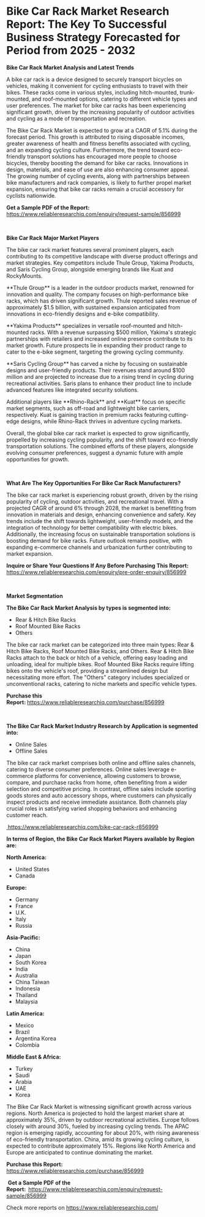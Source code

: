 <p><h1>Bike Car Rack Market Research Report: The Key To Successful Business Strategy Forecasted for Period from 2025 - 2032</h1></p><p><strong>Bike Car Rack Market Analysis and Latest Trends</strong></p>
<p><p>A bike car rack is a device designed to securely transport bicycles on vehicles, making it convenient for cycling enthusiasts to travel with their bikes. These racks come in various styles, including hitch-mounted, trunk-mounted, and roof-mounted options, catering to different vehicle types and user preferences. The market for bike car racks has been experiencing significant growth, driven by the increasing popularity of outdoor activities and cycling as a mode of transportation and recreation.</p><p>The Bike Car Rack Market is expected to grow at a CAGR of 5.1% during the forecast period. This growth is attributed to rising disposable incomes, greater awareness of health and fitness benefits associated with cycling, and an expanding cycling culture. Furthermore, the trend toward eco-friendly transport solutions has encouraged more people to choose bicycles, thereby boosting the demand for bike car racks. Innovations in design, materials, and ease of use are also enhancing consumer appeal. The growing number of cycling events, along with partnerships between bike manufacturers and rack companies, is likely to further propel market expansion, ensuring that bike car racks remain a crucial accessory for cyclists nationwide.</p></p>
<p><strong>Get a Sample PDF of the Report:&nbsp;</strong> <a href="https://www.reliableresearchiq.com/enquiry/request-sample/856999?utm_campaign=2886&utm_medium=2&utm_source=Github&utm_content=ia&utm_term=04042025&utm_id=bike-car-rack">https://www.reliableresearchiq.com/enquiry/request-sample/856999</a></p>
<p>&nbsp;</p>
<p><strong>Bike Car Rack Major Market Players</strong></p>
<p><p>The bike car rack market features several prominent players, each contributing to its competitive landscape with diverse product offerings and market strategies. Key competitors include Thule Group, Yakima Products, and Saris Cycling Group, alongside emerging brands like Kuat and RockyMounts.</p><p>**Thule Group** is a leader in the outdoor products market, renowned for innovation and quality. The company focuses on high-performance bike racks, which has driven significant growth. Thule reported sales revenue of approximately $1.5 billion, with sustained expansion anticipated from innovations in eco-friendly designs and e-bike compatibility.</p><p>**Yakima Products** specializes in versatile roof-mounted and hitch-mounted racks. With a revenue surpassing $500 million, Yakima's strategic partnerships with retailers and increased online presence contribute to its market growth. Future prospects lie in expanding their product range to cater to the e-bike segment, targeting the growing cycling community.</p><p>**Saris Cycling Group** has carved a niche by focusing on sustainable designs and user-friendly products. Their revenues stand around $100 million and are projected to increase due to a rising trend in cycling during recreational activities. Saris plans to enhance their product line to include advanced features like integrated security solutions.</p><p>Additional players like **Rhino-Rack** and **Kuat** focus on specific market segments, such as off-road and lightweight bike carriers, respectively. Kuat is gaining traction in premium racks featuring cutting-edge designs, while Rhino-Rack thrives in adventure cycling markets.</p><p>Overall, the global bike car rack market is expected to grow significantly, propelled by increasing cycling popularity, and the shift toward eco-friendly transportation solutions. The combined efforts of these players, alongside evolving consumer preferences, suggest a dynamic future with ample opportunities for growth.</p></p>
<p>&nbsp;</p>
<p><strong>What Are The Key Opportunities For Bike Car Rack Manufacturers?</strong></p>
<p><p>The bike car rack market is experiencing robust growth, driven by the rising popularity of cycling, outdoor activities, and recreational travel. With a projected CAGR of around 6% through 2028, the market is benefitting from innovation in materials and design, enhancing convenience and safety. Key trends include the shift towards lightweight, user-friendly models, and the integration of technology for better compatibility with electric bikes. Additionally, the increasing focus on sustainable transportation solutions is boosting demand for bike racks. Future outlook remains positive, with expanding e-commerce channels and urbanization further contributing to market expansion.</p></p>
<p><strong>Inquire or Share Your Questions If Any Before Purchasing This Report:</strong> <a href="https://www.reliableresearchiq.com/enquiry/pre-order-enquiry/856999?utm_campaign=2886&utm_medium=2&utm_source=Github&utm_content=ia&utm_term=04042025&utm_id=bike-car-rack">https://www.reliableresearchiq.com/enquiry/pre-order-enquiry/856999</a></p>
<p>&nbsp;</p>
<p><strong>Market Segmentation</strong></p>
<p><strong>The Bike Car Rack Market Analysis by types is segmented into:</strong></p>
<p><ul><li>Rear & Hitch Bike Racks</li><li>Roof Mounted Bike Racks</li><li>Others</li></ul></p>
<p><p>The bike car rack market can be categorized into three main types: Rear & Hitch Bike Racks, Roof Mounted Bike Racks, and Others. Rear & Hitch Bike Racks attach to the back or hitch of a vehicle, offering easy loading and unloading, ideal for multiple bikes. Roof Mounted Bike Racks require lifting bikes onto the vehicle's roof, providing a streamlined design but necessitating more effort. The "Others" category includes specialized or unconventional racks, catering to niche markets and specific vehicle types.</p></p>
<p><strong>Purchase this Report:&nbsp;</strong><a href="https://www.reliableresearchiq.com/purchase/856999?utm_campaign=2886&utm_medium=2&utm_source=Github&utm_content=ia&utm_term=04042025&utm_id=bike-car-rack">https://www.reliableresearchiq.com/purchase/856999</a></p>
<p>&nbsp;</p>
<p><strong>The Bike Car Rack Market Industry Research by Application is segmented into:</strong></p>
<p><ul><li>Online Sales</li><li>Offline Sales</li></ul></p>
<p><p>The bike car rack market comprises both online and offline sales channels, catering to diverse consumer preferences. Online sales leverage e-commerce platforms for convenience, allowing customers to browse, compare, and purchase racks from home, often benefiting from a wider selection and competitive pricing. In contrast, offline sales include sporting goods stores and auto accessory shops, where customers can physically inspect products and receive immediate assistance. Both channels play crucial roles in satisfying varied shopping behaviors and enhancing customer reach.</p></p>
<p><a href="https://www.reliableresearchiq.com/bike-car-rack-r856999?utm_campaign=2886&utm_medium=2&utm_source=Github&utm_content=ia&utm_term=04042025&utm_id=bike-car-rack">&nbsp;https://www.reliableresearchiq.com/bike-car-rack-r856999</a></p>
<p><strong>In terms of Region, the Bike Car Rack Market Players available by Region are:</strong></p>
<p>
    <p> <strong> North America: </strong>
        <ul>
            <li>United States</li>
            <li>Canada</li>
        </ul>
        </p> 
    <p> <strong> Europe: </strong>
        <ul>
            <li>Germany</li>
            <li>France</li>
            <li>U.K.</li>
            <li>Italy</li>
            <li>Russia</li>
        </ul>
        </p> 
    <p> <strong> Asia-Pacific: </strong>
        <ul>
            <li>China</li>
            <li>Japan</li>
            <li>South Korea</li>
            <li>India</li>
            <li>Australia</li>
            <li>China Taiwan</li>
            <li>Indonesia</li>
            <li>Thailand</li>
            <li>Malaysia</li>
        </ul>
        </p> 
    <p> <strong> Latin America: </strong>
        <ul>
            <li>Mexico</li>
            <li>Brazil</li>
            <li>Argentina Korea</li>
            <li>Colombia</li>
        </ul>
        </p> 
    <p> <strong> Middle East & Africa: </strong>
        <ul>
            <li>Turkey</li>
            <li>Saudi</li>
            <li>Arabia</li>
            <li>UAE</li>
            <li>Korea</li>
        </ul>
    </p>
    </p>
<p><p>The Bike Car Rack Market is witnessing significant growth across various regions. North America is projected to hold the largest market share at approximately 35%, driven by outdoor recreational activities. Europe follows closely with around 30%, fueled by increasing cycling trends. The APAC region is emerging rapidly, accounting for about 20%, with rising awareness of eco-friendly transportation. China, amid its growing cycling culture, is expected to contribute approximately 15%. Regions like North America and Europe are anticipated to continue dominating the market.</p></p>
<p><strong>Purchase this Report: </strong><a href="https://www.reliableresearchiq.com/purchase/856999?utm_campaign=2886&utm_medium=2&utm_source=Github&utm_content=ia&utm_term=04042025&utm_id=bike-car-rack">https://www.reliableresearchiq.com/purchase/856999</a></p>
<p>&nbsp;<strong>Get a Sample PDF of the Report:&nbsp;&nbsp;</strong><a href="https://www.reliableresearchiq.com/enquiry/request-sample/856999?utm_campaign=2886&utm_medium=2&utm_source=Github&utm_content=ia&utm_term=04042025&utm_id=bike-car-rack">https://www.reliableresearchiq.com/enquiry/request-sample/856999</a></p>
<p><strong></strong></p>
<p>Check more reports on <a href="https://www.reliableresearchiq.com/?utm_campaign=2886&utm_medium=2&utm_source=Github&utm_content=ia&utm_term=04042025&utm_id=bike-car-rack">https://www.reliableresearchiq.com/</a></p>